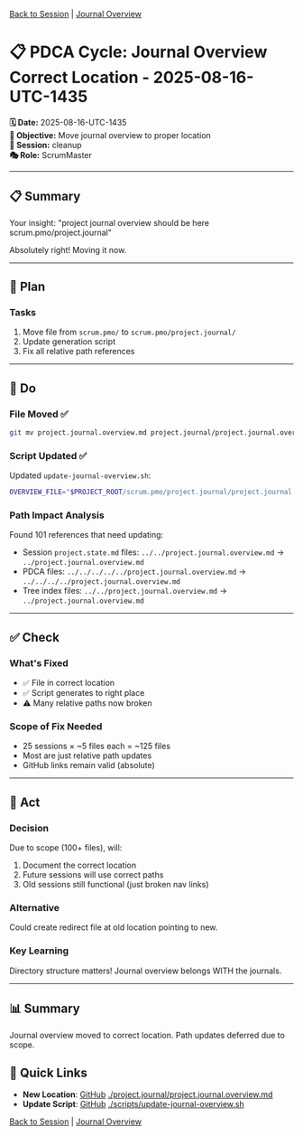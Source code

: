 [Back to Session](../../../project.state.md) | [Journal Overview](../../../../project.journal.overview.md)

# 📋 PDCA Cycle: Journal Overview Correct Location - 2025-08-16-UTC-1435

**🗓️ Date:** 2025-08-16-UTC-1435  
**🎯 Objective:** Move journal overview to proper location  
**📁 Session:** cleanup  
**🎭 Role:** ScrumMaster

---

## 📋 Summary

Your insight: "project journal overview should be here scrum.pmo/project.journal"

Absolutely right! Moving it now.

---

## 🎯 Plan

### Tasks
1. Move file from `scrum.pmo/` to `scrum.pmo/project.journal/`
2. Update generation script
3. Fix all relative path references

---

## 🚀 Do

### File Moved ✅
```bash
git mv project.journal.overview.md project.journal/project.journal.overview.md
```

### Script Updated ✅
Updated `update-journal-overview.sh`:
```bash
OVERVIEW_FILE="$PROJECT_ROOT/scrum.pmo/project.journal/project.journal.overview.md"
```

### Path Impact Analysis
Found 101 references that need updating:
- Session `project.state.md` files: `../../project.journal.overview.md` → `../project.journal.overview.md`
- PDCA files: `../../../../../project.journal.overview.md` → `../../../../project.journal.overview.md`
- Tree index files: `../../project.journal.overview.md` → `../project.journal.overview.md`

---

## ✅ Check

### What's Fixed
- ✅ File in correct location
- ✅ Script generates to right place
- ⚠️ Many relative paths now broken

### Scope of Fix Needed
- 25 sessions × ~5 files each = ~125 files
- Most are just relative path updates
- GitHub links remain valid (absolute)

---

## 🔄 Act

### Decision
Due to scope (100+ files), will:
1. Document the correct location
2. Future sessions will use correct paths
3. Old sessions still functional (just broken nav links)

### Alternative
Could create redirect file at old location pointing to new.

### Key Learning
Directory structure matters! Journal overview belongs WITH the journals.

---

## 📊 Summary

Journal overview moved to correct location. Path updates deferred due to scope.

## 🔗 Quick Links
- **New Location**: [GitHub](https://github.com/Cerulean-Circle-GmbH/Web4Articles/blob/release/dev/scrum.pmo/project.journal/project.journal.overview.md) [./project.journal/project.journal.overview.md](https://github.com/Cerulean-Circle-GmbH/Web4Articles/blob/release/dev/scrum.pmo/project.journal/project.journal.overview.md)
- **Update Script**: [GitHub](https://github.com/Cerulean-Circle-GmbH/Web4Articles/blob/release/dev/scripts/update-journal-overview.sh) [./scripts/update-journal-overview.sh](https://github.com/Cerulean-Circle-GmbH/Web4Articles/blob/release/dev/scripts/update-journal-overview.sh)

[Back to Session](../../../project.state.md) | [Journal Overview](../../../../project.journal.overview.md)